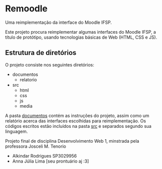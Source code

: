 # Remoodle

Uma reimplementação da interface do Moodle IFSP.

Este projeto procura reimplementar algumas interfaces do Moodle IFSP,
a título de protótipo, usando tecnologias básicas de Web (HTML, CSS e
JS).

## Estrutura de diretórios
O projeto consiste nos seguintes diretórios:
* documentos
  * relatorio
* src
  * html
  * css
  * js
  * media

A pasta [documentos](documentos/) contém as instruções do projeto,
assim como um relatório acerca das interfaces escolhidas para
reimplementação.  Os códigos escritos estão incluídos na pasta
[src](src/) e separados segundo sua linguagem.

Projeto final de disciplina Desenvolvimento Web 1,
minstrada pela professora Josceli M. Tenorio
- Alkindar Rodrigues SP3029956
- Anna Júlia Lima [seu prontuário aj :3]
